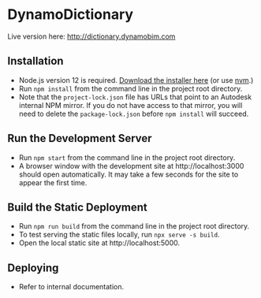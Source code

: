 
# DynamoDictionary

Live version here: http://dictionary.dynamobim.com

## Installation

- Node.js version 12 is required. [Download the installer here](https://nodejs.org) (or use [nvm](https://github.com/nvm-sh/nvm).)
- Run `npm install` from the command line in the project root directory.
- Note that the `project-lock.json` file has URLs that point to an Autodesk internal NPM mirror.  If you do not have access to that mirror, you will need to delete the `package-lock.json` before `npm install` will succeed.

## Run the Development Server
- Run `npm start` from the command line in the project root directory.
- A browser window with the development site at http://localhost:3000 should open automatically. It may take a few seconds for the site to appear the first time.

## Build the Static Deployment 

- Run `npm run build` from the command line in the project root directory.
- To test serving the static files locally, run `npx serve -s build`. 
- Open the local static site at http://localhost:5000.

## Deploying

- Refer to internal documentation.
